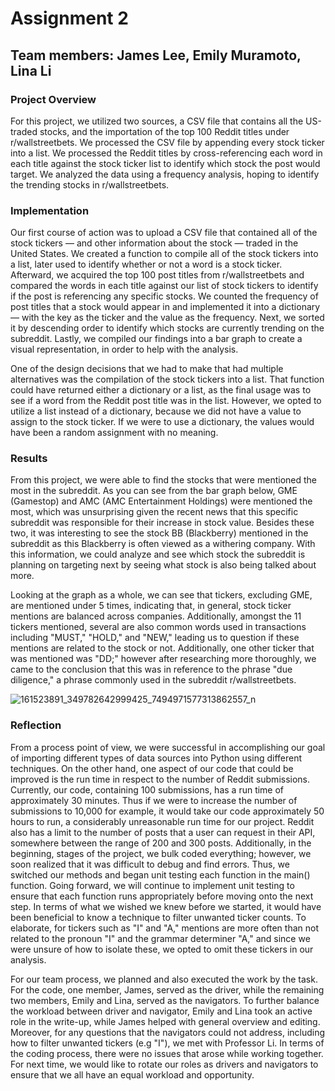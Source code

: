 # Assignment 2 

## Team members: James Lee, Emily Muramoto, Lina Li 

### Project Overview
For this project, we utilized two sources, a CSV file that contains all the US-traded stocks, and the importation of the top 100 Reddit titles under r/wallstreetbets. We processed the CSV file by appending every stock ticker into a list. We processed the Reddit titles by cross-referencing each word in each title against the stock ticker list to identify which stock the post would target. We analyzed the data using a frequency analysis, hoping to identify the trending stocks in r/wallstreetbets. 

### Implementation 
Our first course of action was to upload a CSV file that contained all of the stock tickers —  and other information about the stock — traded in the United States. We created a function to compile all of the stock tickers into a list, later used to identify whether or not a word is a stock ticker. Afterward, we acquired the top 100 post titles from r/wallstreetbets and compared the words in each title against our list of stock tickers to identify if the post is referencing any specific stocks. We counted the frequency of post titles that a stock would appear in and implemented it into a dictionary — with the key as the ticker and the value as the frequency. Next, we sorted it by descending order to identify which stocks are currently trending on the subreddit. Lastly, we compiled our findings into a bar graph to create a visual representation, in order to help with the analysis. 


One of the design decisions that we had to make that had multiple alternatives was the compilation of the stock tickers into a list. That function could have returned either a dictionary or a list, as the final usage was to see if a word from the Reddit post title was in the list. However, we opted to utilize a list instead of a dictionary, because we did not have a value to assign to the stock ticker. If we were to use a dictionary, the values would have been a random assignment with no meaning. 

### Results
From this project, we were able to find the stocks that were mentioned the most in the subreddit. As you can see from the bar graph below, GME (Gamestop) and AMC (AMC Entertainment Holdings) were mentioned the most, which was unsurprising given the recent news that this specific subreddit was responsible for their increase in stock value. Besides these two, it was interesting to see the stock BB (Blackberry) mentioned in the subreddit as this Blackberry is often viewed as a withering company. With this information, we could analyze and see which stock the subreddit is planning on targeting next by seeing what stock is also being talked about more. 


Looking at the graph as a whole, we can see that tickers, excluding GME, are mentioned under 5 times, indicating that, in general, stock ticker mentions are balanced across companies. Additionally, amongst the 11 tickers mentioned, several are also common words used in transactions including "MUST," "HOLD," and "NEW," leading us to question if these mentions are related to the stock or not. Additionally, one other ticker that was mentioned was "DD;" however after researching more thoroughly, we came to the conclusion that this was in reference to the phrase "due diligence," a phrase commonly used in the subreddit r/wallstreetbets.



![161523891_349782642999425_7494971577313862557_n](https://user-images.githubusercontent.com/77700744/111401041-e6332b80-869e-11eb-9a5d-63de52bd9b9b.png)

### Reflection

From a process point of view, we were successful in accomplishing our goal of importing different types of data sources into Python using different techniques. On the other hand, one aspect of our code that could be improved is the run time in respect to the number of Reddit submissions. Currently, our code, containing 100 submissions, has a run time of approximately 30 minutes. Thus if we were to increase the number of submissions to 10,000 for example, it would take our code approximately 50 hours to run, a considerably unreasonable run time for our project. Reddit also has a limit to the number of posts that a user can request in their API, somewhere between the range of 200 and 300 posts. Additionally, in the beginning, stages of the project, we bulk coded everything; however, we soon realized that it was difficult to debug and find errors. Thus, we switched our methods and began unit testing each function in the main() function. Going forward, we will continue to implement unit testing to ensure that each function runs appropriately before moving onto the next step. In terms of what we wished we knew before we started, it would have been beneficial to know a technique to filter unwanted ticker counts. To elaborate, for tickers such as "I" and "A," mentions are more often than not related to the pronoun "I" and the grammar determiner "A," and since we were unsure of how to isolate these, we opted to omit these tickers in our analysis.

For our team process, we planned and also executed the work by the task. For the code, one member, James, served as the driver, while the remaining two members, Emily and Lina, served as the navigators. To further balance the workload between driver and navigator, Emily and Lina took an active role in the write-up, while James helped with general overview and editing. Moreover, for any questions that the navigators could not address, including how to filter unwanted tickers (e.g "I"), we met with Professor Li. In terms of the coding process, there were no issues that arose while working together. For next time, we would like to rotate our roles as drivers and navigators to ensure that we all have an equal workload and opportunity. 
